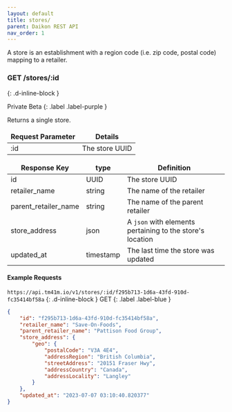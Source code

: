 ```yaml
---
layout: default
title: stores/
parent: Daikon REST API
nav_order: 1
---
```


A store is an establishment with a region code (i.e. zip code, postal code) mapping to a retailer. 

<style>
td, th {
   border: none!important;
}
</style>

### GET /stores/:id ###
{: .d-inline-block }

Private Beta
{: .label .label-purple }

Returns a single store.

| Request Parameter      | Details |
| ----------- | ----------- |
| :id      | The store UUID |


| Response Key      | type | Definition |
| ----------- | ----------- |----------- |
| id      | UUID |The store UUID |
| retailer_name      | string | The name of the retailer |
| parent_retailer_name      | string | The name of the parent retailer |
| store_address      | json| A `json` with elements pertaining to the store's location |
| updated_at      | timestamp | The last time the store was updated |

#### Example Requests ####
`https://api.tm41m.io/v1/stores/:id/f295b713-1d6a-43fd-910d-fc35414bf58a`
{: .d-inline-block }
GET
{: .label .label-blue }

```json
{
    "id": "f295b713-1d6a-43fd-910d-fc35414bf58a",
    "retailer_name": "Save-On-Foods",
    "parent_retailer_name": "Pattison Food Group",
    "store_address": {
        "geo": {
            "postalCode": "V3A 4E4",
            "addressRegion": "British Columbia",
            "streetAddress": "20151 Fraser Hwy",
            "addressCountry": "Canada",
            "addressLocality": "Langley"
        }
    },
    "updated_at": "2023-07-07 03:10:40.820377"
}
```
